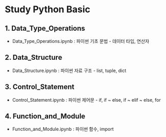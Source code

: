 # Study Python Basic
## 1. Data_Type_Operations
- Data_Type_Operations.ipynb : 파이썬 기초 문법 - 데이터 타입, 연산자

## 2. Data_Structure
- Data_Structure.ipynb : 파이썬 자료 구조 - list, tuple, dict

## 3. Control_Statement
- Control_Statement.ipynb : 파이썬 제어문 - if, if ~ else, if ~ elif ~ else, for 

## 4. Function_and_Module
- Function_and_Module.ipynb : 파이썬 함수, import
